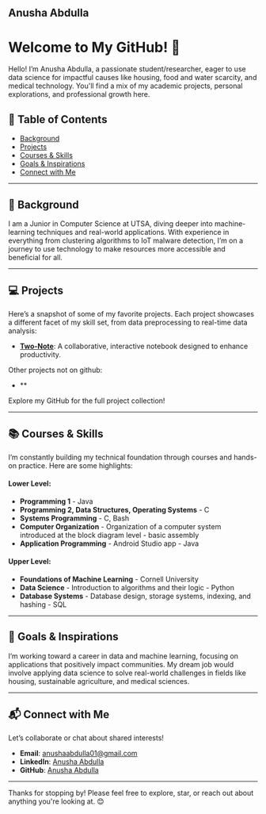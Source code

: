 ## Anusha Abdulla

<!--
**AnushaAbdulla/AnushaAbdulla** is a ✨ _special_ ✨ repository because its `README.md` (this file) appears on your GitHub profile.
-->

# Welcome to My GitHub! 👋

Hello! I’m Anusha Abdulla, a passionate student/researcher, eager to use data science for impactful causes like housing, food and water scarcity, and medical technology. You'll find a mix of my academic projects, personal explorations, and professional growth here. 

## 📖 Table of Contents
- [Background](#-Background)
- [Projects](#-Projects)
- [Courses & Skills](#-Courses--Skills)
- [Goals & Inspirations](#-Goals--Inspirations)
- [Connect with Me](#-Connect-with-Me)

---

## 🌟 Background

I am a Junior in Computer Science at UTSA, diving deeper into machine-learning techniques and real-world applications. With experience in everything from clustering algorithms to IoT malware detection, I’m on a journey to use technology to make resources more accessible and beneficial for all.

---

## 💻 Projects

Here’s a snapshot of some of my favorite projects. Each project showcases a different facet of my skill set, from data preprocessing to real-time data analysis:

- **[Two-Note](https://github.com/AnushaAbdulla/Two-Note)**: A collaborative, interactive notebook designed to enhance productivity.

Other projects not on github:
- **

Explore my GitHub for the full project collection!

---

## 📚 Courses & Skills

I’m constantly building my technical foundation through courses and hands-on practice. Here are some highlights:

#### **Lower Level**:
- **Programming 1** - Java
- **Programming 2, Data Structures, Operating Systems** - C
- **Systems Programming** - C, Bash
- **Computer Organization** - Organization of a computer system introduced at the block diagram level - basic assembly
- **Application Programming** - Android Studio app - Java
  
#### **Upper Level**:
- **Foundations of Machine Learning** - Cornell University
- **Data Science** - Introduction to algorithms and their logic - Python
- **Database Systems** - Database design, storage systems, indexing, and hashing - SQL

---

## 🚀 Goals & Inspirations

I’m working toward a career in data and machine learning, focusing on applications that positively impact communities. My dream job would involve applying data science to solve real-world challenges in fields like housing, sustainable agriculture, and medical sciences.

---

## 📬 Connect with Me

Let’s collaborate or chat about shared interests!  
- **Email**: anushaabdulla01@gmail.com
- **LinkedIn**: [Anusha Abdulla](https://www.linkedin.com/in/AnushaAbdulla)
- **GitHub**: [Anusha Abdulla](https://github.com/AnushaAbdulla)
--- 

Thanks for stopping by! Please feel free to explore, star, or reach out about anything you're looking at. 😊

